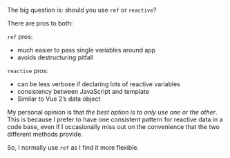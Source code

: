 The big question is: should you use `ref` or `reactive`?

There are pros to both:

`ref` pros:

- much easier to pass single variables around app
- avoids destructuring pitfall

`reactive` pros:

- can be less verbose if declaring lots of reactive variables
- consistency between JavaScript and template
- Similar to Vue 2’s data object

My personal opinion is that *the best option is to only use one or the other*. This is because I prefer to have one consistent pattern for reactive data in a code base, even if I occasionally miss out on the convenience that the two different methods provide.

So, I normally use `ref` as I find it more flexible.
